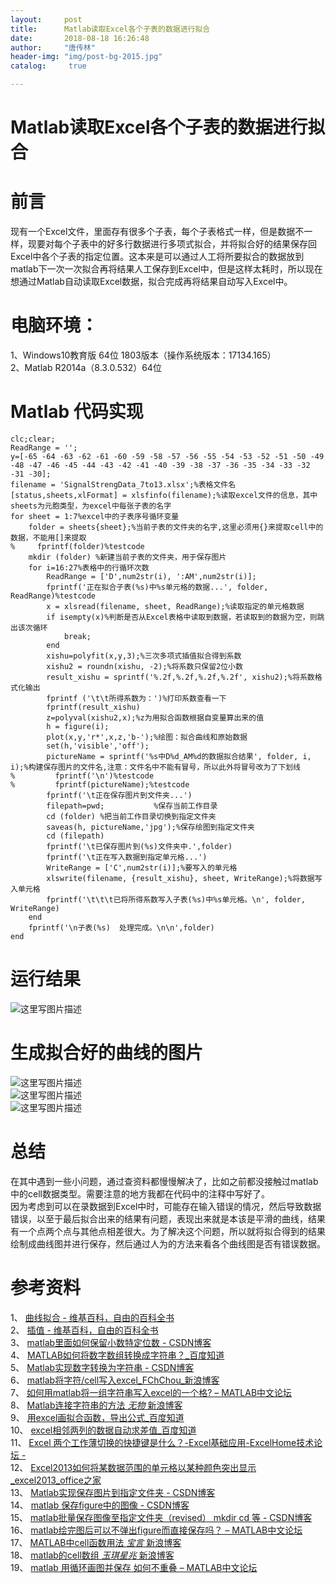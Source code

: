 ```yaml
---
layout:		post
title: 		Matlab读取Excel各个子表的数据进行拟合
date: 		2018-08-18 16:26:48
author:		"唐传林"
header-img: "img/post-bg-2015.jpg"
catalog:	 true

---
```

#  Matlab读取Excel各个子表的数据进行拟合

#  前言

现有一个Excel文件，里面存有很多个子表，每个子表格式一样，但是数据不一样，现要对每个子表中的好多行数据进行多项式拟合，并将拟合好的结果保存回Excel中各个子表的指定位置。这本来是可以通过人工将所要拟合的数据放到matlab下一次一次拟合再将结果人工保存到Excel中，但是这样太耗时，所以现在想通过Matlab自动读取Excel数据，拟合完成再将结果自动写入Excel中。

#  电脑环境：

1、Windows10教育版 64位 1803版本（操作系统版本：17134.165）  
2、Matlab R2014a（8.3.0.532）64位

#  Matlab 代码实现

    
    
    clc;clear;
    ReadRange = '';
    y=[-65 -64 -63 -62 -61 -60 -59 -58 -57 -56 -55 -54 -53 -52 -51 -50 -49 -48 -47 -46 -45 -44 -43 -42 -41 -40 -39 -38 -37 -36 -35 -34 -33 -32 -31 -30];
    filename = 'SignalStrengData_7to13.xlsx';%表格文件名
    [status,sheets,xlFormat] = xlsfinfo(filename);%读取excel文件的信息，其中sheets为元胞类型，为excel中每张子表的名字
    for sheet = 1:7%excel中的子表序号循环变量
        folder = sheets{sheet};%当前子表的文件夹的名字,这里必须用{}来提取cell中的数据，不能用[]来提取
    %     fprintf(folder)%testcode
        mkdir (folder) %新建当前子表的文件夹，用于保存图片
        for i=16:27%表格中的行循环次数
            ReadRange = ['D',num2str(i), ':AM',num2str(i)];
            fprintf('正在拟合子表(%s)中%s单元格的数据...', folder, ReadRange)%testcode
            x = xlsread(filename, sheet, ReadRange);%读取指定的单元格数据
            if isempty(x)%判断是否从Excel表格中读取到数据，若读取到的数据为空，则跳出该次循环
                break;
            end
            xishu=polyfit(x,y,3);%三次多项式插值拟合得到系数
            xishu2 = roundn(xishu, -2);%将系数只保留2位小数
            result_xishu = sprintf('%.2f,%.2f,%.2f,%.2f', xishu2);%将系数格式化输出
            fprintf ('\t\t所得系数为：')%打印系数查看一下
            fprintf(result_xishu)
            z=polyval(xishu2,x);%z为用拟合函数根据自变量算出来的值
            h = figure(i);
            plot(x,y,'r*',x,z,'b-');%绘图：拟合曲线和原始数据
            set(h,'visible','off');
            pictureName = sprintf('%s中D%d_AM%d的数据拟合结果', folder, i, i);%构建保存图片的文件名,注意：文件名中不能有冒号，所以此外将冒号改为了下划线
    %         fprintf('\n')%testcode
    %         fprintf(pictureName);%testcode
            fprintf('\t正在保存图片到文件夹...')
            filepath=pwd;           %保存当前工作目录                 
            cd (folder) %把当前工作目录切换到指定文件夹
            saveas(h, pictureName,'jpg');%保存绘图到指定文件夹
            cd (filepath)
            fprintf('\t已保存图片到(%s)文件夹中.',folder)
            fprintf('\t正在写入数据到指定单元格...')
            WriteRange = ['C',num2str(i)];%要写入的单元格
            xlswrite(filename, {result_xishu}, sheet, WriteRange);%将数据写入单元格
            fprintf('\t\t\t已将所得系数写入子表(%s)中%s单元格。\n', folder, WriteRange)
        end
        fprintf('\n子表(%s)  处理完成。\n\n',folder)
    end

#  运行结果

![这里写图片描述](https://img-blog.csdn.net/20180818155807812?watermark/2/text/aHR0cHM6Ly9ibG9nLmNzZG4ubmV0L1RhbmdfQ2h1YW5saW4=/font/5a6L5L2T/fontsize/400/fill/I0JBQkFCMA==/dissolve/70)

#  生成拟合好的曲线的图片

![这里写图片描述](https://img-blog.csdn.net/20180818160140771?watermark/2/text/aHR0cHM6Ly9ibG9nLmNzZG4ubmV0L1RhbmdfQ2h1YW5saW4=/font/5a6L5L2T/fontsize/400/fill/I0JBQkFCMA==/dissolve/70)  
![这里写图片描述](https://img-blog.csdn.net/20180818160148775?watermark/2/text/aHR0cHM6Ly9ibG9nLmNzZG4ubmV0L1RhbmdfQ2h1YW5saW4=/font/5a6L5L2T/fontsize/400/fill/I0JBQkFCMA==/dissolve/70)  
![这里写图片描述](https://img-blog.csdn.net/20180818160156890?watermark/2/text/aHR0cHM6Ly9ibG9nLmNzZG4ubmV0L1RhbmdfQ2h1YW5saW4=/font/5a6L5L2T/fontsize/400/fill/I0JBQkFCMA==/dissolve/70)

#  总结

在其中遇到一些小问题，通过查资料都慢慢解决了，比如之前都没接触过matlab中的cell数据类型。需要注意的地方我都在代码中的注释中写好了。  
因为考虑到可以在录数据到Excel中时，可能存在输入错误的情况，然后导致数据错误，以至于最后拟合出来的结果有问题，表现出来就是本该是平滑的曲线，结果有一个点两个点与其他点相差很大。为了解决这个问题，所以就将拟合得到的结果绘制成曲线图并进行保存，然后通过人为的方法来看各个曲线图是否有错误数据。

#  参考资料

1、 [ 曲线拟合 - 维基百科，自由的百科全书
](https://zh.wikipedia.org/wiki/%E6%9B%B2%E7%B7%9A%E6%93%AC%E5%90%88)  
2、 [ 插值 - 维基百科，自由的百科全书 ](https://zh.wikipedia.org/zh/%E6%8F%92%E5%80%BC)  
3、 [ matlab里面如何保留小数特定位数 - CSDN博客
](https://blog.csdn.net/xiakexiaohu/article/details/53760946)  
4、 [ MATLAB如何将数字数组转换成字符串？_百度知道 ](https://zhidao.baidu.com/question/149524049)  
5、 [ Matlab实现数字转换为字符串 - CSDN博客
](https://blog.csdn.net/FX677588/article/details/53257607)  
6、 [ matlab将字符/cell写入excel_FChChou_新浪博客
](http://blog.sina.com.cn/s/blog_994de1530101c57s.html)  
7、 [ 如何用matlab将一组字符串写入excel的一个格? – MATLAB中文论坛
](http://www.ilovematlab.cn/thread-299989-1-1.html)  
8、 [ Matlab连接字符串的方法 _无物_ 新浪博客
](http://blog.sina.com.cn/s/blog_7cc248520100svxr.html)  
9、 [ 用excel画拟合函数，导出公式_百度知道 ](https://zhidao.baidu.com/question/125487254)  
10、 [ excel相邻两列的数据自动求差值_百度知道
](https://zhidao.baidu.com/question/490050581813645812.html)  
11、 [ Excel 两个工作薄切换的快捷键是什么？-Excel基础应用-ExcelHome技术论坛 -
](http://club.excelhome.net/thread-816190-1-1.html)  
12、 [ Excel2013如何将某数据范围的单元格以某种颜色突出显示_excel2013_office之家
](http://www.icanzc.com/excel/4322.html)  
13、 [ Matlab实现保存图片到指定文件夹 - CSDN博客
](https://blog.csdn.net/songyunli1111/article/details/79622374)  
14、 [ matlab 保存figure中的图像 - CSDN博客
](https://blog.csdn.net/zhaoluruoyan89/article/details/78491115)  
15、 [ matlab批量保存图像至指定文件夹（revised） mkdir cd 等 - CSDN博客
](https://blog.csdn.net/flyingworm_eley/article/details/6644975)  
16、 [ matlab绘完图后可以不弹出figure而直接保存吗？ – MATLAB中文论坛
](http://www.ilovematlab.cn/thread-202089-1-1.html)  
17、 [ MATLAB中cell函数用法 _宝言_ 新浪博客
](http://blog.sina.com.cn/s/blog_797ba6c90100s80v.html)  
18、 [ matlab的cell数组 _玉琪星兆_ 新浪博客
](http://blog.sina.com.cn/s/blog_5ecfd9d90100i6ld.html)  
19、 [ matlab 用循环画图并保存 如何不重叠 – MATLAB中文论坛
](http://www.ilovematlab.cn/thread-273579-1-1.html)

